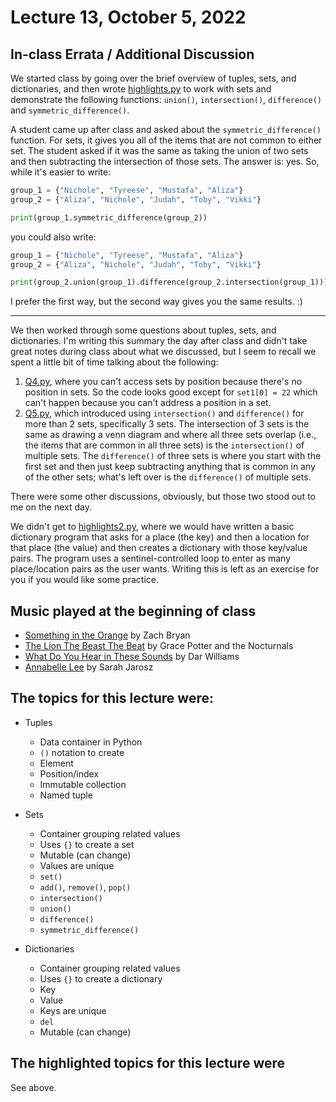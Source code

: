 # Lecture 13, October 5, 2022

## In-class Errata / Additional Discussion

We started class by going over the brief overview of tuples, sets, and dictionaries, and then wrote [highlights.py](highlights.py) to work with sets and demonstrate the following functions: `union()`, `intersection()`, `difference()` and `symmetric_difference()`.

A student came up after class and asked about the `symmetric_difference()` function. For sets, it gives you all of the items that are not common to either set. The student asked if it was the same as taking the union of two sets and then subtracting the intersection of those sets.  The answer is: yes.  So, while it's easier to write:

```python
group_1 = {"Nichole", "Tyreese", "Mustafa", "Aliza"}
group_2 = {"Aliza", "Nichole", "Judah", "Toby", "Vikki"}

print(group_1.symmetric_difference(group_2))
```

you could also write:

```python
group_1 = {"Nichole", "Tyreese", "Mustafa", "Aliza"}
group_2 = {"Aliza", "Nichole", "Judah", "Toby", "Vikki"}

print(group_2.union(group_1).difference(group_2.intersection(group_1)))
```

I prefer the first way, but the second way gives you the same results.  :)

----

We then worked through some questions about tuples, sets, and dictionaries. I'm writing this summary the day after class and didn't take great notes during class about what we discussed, but I seem to recall we spent a little bit of time talking about the following:

1. [Q4.py](Q4.py), where you can't access sets by position because there's no position in sets. So the code looks good except for `set1[0] = 22` which can't happen because you can't address a position in a set.
2. [Q5.py](Q5.py), which introduced using `intersection()` and `difference()` for more than 2 sets, specifically 3 sets.  The intersection of 3 sets is the same as drawing a venn diagram and where all three sets overlap (i.e., the items that are common in all three sets) is the `intersection()` of multiple sets. The `difference()` of three sets is where you start with the first set and then just keep subtracting anything that is common in any of the other sets; what's left over is the `difference()` of multiple sets.

There were some other discussions, obviously, but those two stood out to me on the next day.

We didn't get to [highlights2.py](highlights2.py), where we would have written a basic dictionary program that asks for a place (the key) and then a location for that place (the value) and then creates a dictionary with those key/value pairs.  The program uses a sentinel-controlled loop to enter as many place/location pairs as the user wants.  Writing this is left as an exercise for you if you would like some practice.

## Music played at the beginning of class

* [Something in the Orange](https://www.youtube.com/watch?v=lA8F9sIhGdg) by Zach Bryan
* [The Lion The Beast The Beat](https://www.youtube.com/watch?v=Ov8uT8DTvlw) by Grace Potter and the Nocturnals
* [What Do You Hear in These Sounds](https://www.youtube.com/watch?v=LwrQXI4_mgo) by Dar Williams
* [Annabelle Lee](https://www.youtube.com/watch?v=O-SLSZ-9748) by Sarah Jarosz


## The topics for this lecture were:

* Tuples
	- Data container in Python
	- `()` notation to create
	- Element
	- Position/index
	- Immutable collection
	- Named tuple

* Sets
	- Container grouping related values
	- Uses `{}` to create a set
	- Mutable (can change)
	- Values are unique
	- `set()`
	- `add()`, `remove()`, `pop()` 
	- `intersection()`
	- `union()`
	- `difference()`
	- `symmetric_difference()`


* Dictionaries
	- Container grouping related values
	- Uses `{}` to create a dictionary
	- Key
	- Value
	- Keys are unique
	- `del`
	- Mutable (can change)


## The highlighted topics for this lecture were

See above.
